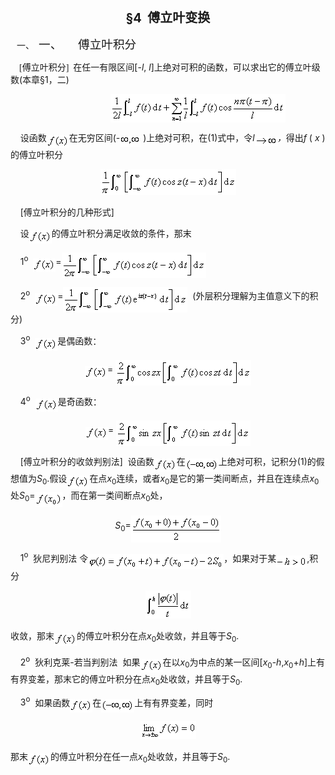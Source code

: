 <div class=Section1>
<p class=MsoNormal align=center style='text-align:center'><b><span lang=EN-US
style='font-size:15.0pt'>§4&nbsp; </span></b><b><span lang=ZH-CN
style='font-size:15.0pt;font-family:宋体_GB2312'>傅立叶变换</span></b></p>
<p class=MsoNormal style='margin-left:36.0pt;text-indent:-28.5pt'><span
lang=EN-US>一、<span style='font:7.0pt "Times New Roman"'>&nbsp;&nbsp; </span></span><span
lang=ZH-CN style='font-size:14.0pt;font-family:宋体_GB2312'>一、</span><span
lang=EN-US style='font-size:7.0pt'>&nbsp;&nbsp;&nbsp;&nbsp;&nbsp;&nbsp;&nbsp; </span><span
lang=EN-US style='font-size:14.0pt;font-family:宋体_GB2312'>&nbsp;</span><span
lang=ZH-CN style='font-size:14.0pt;font-family:宋体_GB2312'>傅立叶积分</span></p>
<p class=MsoNormal><span lang=EN-US style='font-family:宋体_GB2312'>&nbsp;&nbsp;&nbsp;
[</span><span lang=ZH-CN style='font-family:宋体_GB2312'>傅立叶积分</span><span
lang=EN-US style='font-family:宋体_GB2312'>]&nbsp; </span><span lang=ZH-CN
style='font-family:宋体_GB2312'>在任一有限区间</span><span lang=EN-US>[-<i>l</i>, <i>l</i>]</span><span
lang=ZH-CN style='font-family:宋体_GB2312'>上绝对可积的函数，可以求出它的傅立叶级数</span><span
lang=EN-US>(</span><span lang=ZH-CN style='font-family:宋体_GB2312'>本章</span><span
lang=EN-US>§1</span><span lang=ZH-CN style='font-family:宋体_GB2312'>，二</span><span
lang=EN-US>)</span></p>
<pre><span lang=EN-US>&nbsp;&nbsp;&nbsp;&nbsp;&nbsp;&nbsp;&nbsp;&nbsp;&nbsp;&nbsp;&nbsp;&nbsp;&nbsp;&nbsp;&nbsp;&nbsp;&nbsp;&nbsp; <sub><img
width=280 height=45 src="res/17e9d95da129bdd93c34fb6cc6aaaa52_5697_files/image002.gif"
u1:shapes="_x0000_i1025" align=absmiddle></sub>&nbsp;&nbsp;&nbsp;&nbsp;&nbsp;&nbsp;&nbsp;&nbsp;&nbsp;&nbsp;&nbsp;&nbsp;&nbsp;&nbsp;&nbsp;&nbsp;&nbsp;&nbsp;&nbsp;&nbsp;&nbsp;&nbsp;&nbsp;&nbsp;&nbsp;(1)</span></pre>
<p class=MsoNormal align=left style='text-align:left'><span lang=EN-US>&nbsp;&nbsp;
&nbsp;</span><span lang=ZH-CN style='font-family:宋体_GB2312'>设函数</span><sub><span
lang=EN-US><img width=36 height=21
src="res/17e9d95da129bdd93c34fb6cc6aaaa52_5697_files/image004.gif"
u1:shapes="_x0000_i1026" align=absmiddle></span></sub><span lang=ZH-CN
style='font-family:宋体_GB2312'>在无穷区间</span><span lang=EN-US>(-<sub><img
width=33 height=17 src="res/17e9d95da129bdd93c34fb6cc6aaaa52_5697_files/image006.gif"
u1:shapes="_x0000_i1027" align=absmiddle></sub> )</span><span lang=ZH-CN
style='font-family:宋体_GB2312'>上绝对可积，在</span><span lang=EN-US>(1)</span><span
lang=ZH-CN style='font-family:宋体_GB2312'>式中，令</span><i><span lang=EN-US>l<sub><img
width=36 height=15 src="res/17e9d95da129bdd93c34fb6cc6aaaa52_5697_files/image008.gif"
u1:shapes="_x0000_i1028" align=absmiddle></sub></span></i><i><span lang=ZH-CN
style='font-family:宋体_GB2312'>，</span></i><span lang=ZH-CN style='font-family:
宋体_GB2312'>得出</span><i><span lang=EN-US>f</span></i><span lang=EN-US> ( <i>x</i>
)</span><span lang=ZH-CN style='font-family:宋体_GB2312'>的傅立叶积分</span></p>
<p class=MsoNormal align=center style='text-align:center'><sub><span
lang=EN-US><img width=217 height=41
src="res/17e9d95da129bdd93c34fb6cc6aaaa52_5697_files/image010.gif"
u1:shapes="_x0000_i1029"></span></sub></p>
<p class=MsoNormal><span lang=EN-US>&nbsp;&nbsp;&nbsp; [</span><span
lang=ZH-CN style='font-family:宋体_GB2312'>傅立叶积分的几种形式</span><span lang=EN-US>]</span></p>
<p class=MsoNormal><span lang=EN-US>&nbsp;&nbsp;&nbsp; </span><span lang=ZH-CN
style='font-family:宋体_GB2312'>设</span><sub><span lang=EN-US><img width=36
height=21 src="res/17e9d95da129bdd93c34fb6cc6aaaa52_5697_files/image011.gif"
u1:shapes="_x0000_i1039" align=absmiddle></span></sub><span lang=ZH-CN
style='font-family:宋体_GB2312'>的傅立叶积分满足收敛的条件，那末</span></p>
<p class=MsoNormal><span lang=EN-US>&nbsp;&nbsp;&nbsp; 1<sup>o</sup>&nbsp; <sub><img
width=36 height=21 src="res/17e9d95da129bdd93c34fb6cc6aaaa52_5697_files/image012.gif"
u1:shapes="_x0000_i1040" align=absmiddle></sub>=<sub><img width=231 height=41
src="res/17e9d95da129bdd93c34fb6cc6aaaa52_5697_files/image014.gif"
u1:shapes="_x0000_i1041" align=absmiddle></sub></span></p>
<p class=MsoNormal><span lang=EN-US>&nbsp;&nbsp;&nbsp; 2<sup>o</sup>&nbsp; <sub><img
width=36 height=21 src="res/17e9d95da129bdd93c34fb6cc6aaaa52_5697_files/image015.gif"
u1:shapes="_x0000_i1042" align=absmiddle></sub>=<sub><img width=199 height=41
src="res/17e9d95da129bdd93c34fb6cc6aaaa52_5697_files/image017.gif"
u1:shapes="_x0000_i1043" align=absmiddle></sub>&nbsp; (</span><span lang=ZH-CN
style='font-family:宋体_GB2312'>外层积分理解为主值意义下的积分</span><span lang=EN-US>)</span></p>
<p class=MsoNormal><span lang=EN-US>&nbsp;&nbsp;&nbsp; 3<sup>o</sup>&nbsp; <sub><img
width=36 height=21 src="res/17e9d95da129bdd93c34fb6cc6aaaa52_5697_files/image018.gif"
u1:shapes="_x0000_i1044" align=absmiddle></sub></span><span lang=ZH-CN
style='font-family:宋体_GB2312'>是偶函数：</span></p>
<p class=MsoNormal align=center style='text-align:center'><sub><span
lang=EN-US><img width=36 height=21
src="res/17e9d95da129bdd93c34fb6cc6aaaa52_5697_files/image019.gif"
u1:shapes="_x0000_i1045" align=absmiddle></span></sub><span lang=EN-US>= <sub><img
width=217 height=41 src="res/17e9d95da129bdd93c34fb6cc6aaaa52_5697_files/image021.gif"
u1:shapes="_x0000_i1046" align=absmiddle></sub></span></p>
<p class=MsoNormal><span lang=EN-US>&nbsp;&nbsp;&nbsp; 4<sup>o</sup>&nbsp; <sub><img
width=36 height=21 src="res/17e9d95da129bdd93c34fb6cc6aaaa52_5697_files/image022.gif"
u1:shapes="_x0000_i1047" align=absmiddle></sub></span><span lang=ZH-CN
style='font-family:宋体_GB2312'>是奇函数：</span></p>
<p class=MsoNormal align=center style='text-align:center'><sub><span
lang=EN-US><img width=36 height=21
src="res/17e9d95da129bdd93c34fb6cc6aaaa52_5697_files/image023.gif"
u1:shapes="_x0000_i1048" align=absmiddle></span></sub><span lang=EN-US>= <sub><img
width=215 height=41 src="res/17e9d95da129bdd93c34fb6cc6aaaa52_5697_files/image025.gif"
u1:shapes="_x0000_i1049" align=absmiddle></sub></span></p>
<p class=MsoNormal><span lang=EN-US>&nbsp;&nbsp;&nbsp; [</span><span
lang=ZH-CN style='font-family:宋体_GB2312'>傅立叶积分的收敛判别法</span><span lang=EN-US>]&nbsp;
</span><span lang=ZH-CN style='font-family:宋体_GB2312'>设函数</span><sub><span
lang=EN-US><img width=36 height=21
src="res/17e9d95da129bdd93c34fb6cc6aaaa52_5697_files/image026.gif"
u1:shapes="_x0000_i1050" align=absmiddle></span></sub><span lang=ZH-CN
style='font-family:宋体_GB2312'>在</span><sub><span lang=EN-US><img width=53
height=21 src="res/17e9d95da129bdd93c34fb6cc6aaaa52_5697_files/image028.gif"
u1:shapes="_x0000_i1051" align=absmiddle></span></sub><span lang=ZH-CN
style='font-family:宋体_GB2312'>上绝对可积，记积分</span><span lang=EN-US>(1)</span><span
lang=ZH-CN style='font-family:宋体_GB2312'>的假想值为</span><i><span lang=EN-US>S</span></i><sub><span
lang=EN-US>0</span></sub><span lang=EN-US>.</span><span lang=ZH-CN
style='font-family:宋体_GB2312'>假设</span><sub><span lang=EN-US><img width=36
height=21 src="res/17e9d95da129bdd93c34fb6cc6aaaa52_5697_files/image029.gif"
u1:shapes="_x0000_i1052" align=absmiddle></span></sub><span lang=ZH-CN
style='font-family:宋体_GB2312'>在点</span><i><span lang=EN-US>x</span></i><sub><span
lang=EN-US>0</span></sub><span lang=ZH-CN style='font-family:宋体_GB2312'>连续，或者</span><i><span
lang=EN-US>x</span></i><sub><span lang=EN-US>0</span></sub><span lang=ZH-CN
style='font-family:宋体_GB2312'>是它的第一类间断点，并且在连续点</span><i><span lang=EN-US>x</span></i><sub><span
lang=EN-US>0</span></sub><span lang=ZH-CN style='font-family:宋体_GB2312'>处</span><i><span
lang=EN-US>S</span></i><sub><span lang=EN-US>0</span></sub><span lang=EN-US>=<sub><img
width=43 height=24 src="res/17e9d95da129bdd93c34fb6cc6aaaa52_5697_files/image031.gif"
u1:shapes="_x0000_i1053" align=absmiddle></sub></span><span lang=ZH-CN
style='font-family:宋体_GB2312'>，而在第一类间断点</span><i><span lang=EN-US>x</span></i><sub><span
lang=EN-US>0</span></sub><span lang=ZH-CN style='font-family:宋体_GB2312'>处，</span></p>
<p class=MsoNormal align=center style='text-align:center'><i><span lang=EN-US>S</span></i><sub><span
lang=EN-US>0</span></sub><span lang=EN-US>=<sub><img width=144 height=43
src="res/17e9d95da129bdd93c34fb6cc6aaaa52_5697_files/image033.gif"
u1:shapes="_x0000_i1054" align=absmiddle></sub></span></p>
<p class=MsoNormal><span lang=EN-US>&nbsp;&nbsp;&nbsp; 1<sup>o</sup>&nbsp; </span><span
lang=ZH-CN style='font-family:宋体_GB2312'>狄尼判别法</span><span lang=ZH-CN> </span><span
lang=ZH-CN style='font-family:宋体_GB2312'>令</span><sub><span lang=EN-US><img
width=217 height=24 src="res/17e9d95da129bdd93c34fb6cc6aaaa52_5697_files/image035.gif"
u1:shapes="_x0000_i1055" align=absmiddle></span></sub><span lang=ZH-CN
style='font-family:宋体_GB2312'>，如果对于某</span><sub><span lang=EN-US><img width=49
height=19 src="res/17e9d95da129bdd93c34fb6cc6aaaa52_5697_files/image037.gif"
u1:shapes="_x0000_i1056" align=absmiddle></span></sub><span lang=EN-US>,</span><span
lang=ZH-CN style='font-family:宋体_GB2312'>积分</span></p>
<p class=MsoNormal align=center style='text-align:center'><sub><span
lang=EN-US><img width=73 height=45
src="res/17e9d95da129bdd93c34fb6cc6aaaa52_5697_files/image039.gif"
u1:shapes="_x0000_i1057"></span></sub></p>
<p class=MsoNormal><span lang=ZH-CN style='font-family:宋体_GB2312'>收敛，那末</span><sub><span
lang=EN-US><img width=36 height=21
src="res/17e9d95da129bdd93c34fb6cc6aaaa52_5697_files/image040.gif"
u1:shapes="_x0000_i1058" align=absmiddle></span></sub><span lang=ZH-CN
style='font-family:宋体_GB2312'>的傅立叶积分在点</span><i><span lang=EN-US>x</span></i><sub><span
lang=EN-US>0</span></sub><span lang=ZH-CN style='font-family:宋体_GB2312'>处收敛，并且等于</span><i><span
lang=EN-US>S</span></i><sub><span lang=EN-US>0</span></sub><span lang=EN-US>.</span></p>
<p class=MsoNormal><span lang=EN-US>&nbsp;&nbsp;&nbsp; 2<sup>o</sup>&nbsp; </span><span
lang=ZH-CN style='font-family:宋体_GB2312'>狄利克莱</span><span lang=EN-US>-</span><span
lang=ZH-CN style='font-family:宋体_GB2312'>若当判别法</span><span lang=EN-US>&nbsp; </span><span
lang=ZH-CN style='font-family:宋体_GB2312'>如果</span><sub><span lang=EN-US><img
width=36 height=21 src="res/17e9d95da129bdd93c34fb6cc6aaaa52_5697_files/image041.gif"
u1:shapes="_x0000_i1059" align=absmiddle></span></sub><span lang=ZH-CN
style='font-family:宋体_GB2312'>在以</span><i><span lang=EN-US>x</span></i><sub><span
lang=EN-US>0</span></sub><span lang=ZH-CN style='font-family:宋体_GB2312'>为中点的某一区间</span><span
lang=EN-US>[<i>x</i><sub>0</sub>-<i>h</i>,<i>x</i><sub>0</sub>+<i>h</i>]</span><span
lang=ZH-CN style='font-family:宋体_GB2312'>上有有界变差，那末它的傅立叶积分在点</span><i><span
lang=EN-US>x</span></i><sub><span lang=EN-US>0</span></sub><span lang=ZH-CN
style='font-family:宋体_GB2312'>处收敛，并且等于</span><i><span lang=EN-US>S</span></i><sub><span
lang=EN-US>0</span></sub><span lang=EN-US>.</span></p>
<p class=MsoNormal><span lang=EN-US>&nbsp;&nbsp;&nbsp; 3<sup>o</sup>&nbsp; </span><span
lang=ZH-CN style='font-family:宋体_GB2312'>如果函数</span><sub><span lang=EN-US><img
width=36 height=21 src="res/17e9d95da129bdd93c34fb6cc6aaaa52_5697_files/image042.gif"
u1:shapes="_x0000_i1060" align=absmiddle></span></sub><span lang=ZH-CN
style='font-family:宋体_GB2312'>在</span><sub><span lang=EN-US><img width=53
height=21 src="res/17e9d95da129bdd93c34fb6cc6aaaa52_5697_files/image044.gif"
u1:shapes="_x0000_i1061" align=absmiddle></span></sub><span lang=ZH-CN
style='font-family:宋体_GB2312'>上有有界变差，同时</span></p>
<p class=MsoNormal align=center style='text-align:center'><sub><span
lang=EN-US><img width=89 height=29
src="res/17e9d95da129bdd93c34fb6cc6aaaa52_5697_files/image046.gif"
u1:shapes="_x0000_i1062"></span></sub></p>
<p class=MsoNormal><span lang=ZH-CN style='font-family:宋体_GB2312'>那末</span><sub><span
lang=EN-US><img width=36 height=21
src="res/17e9d95da129bdd93c34fb6cc6aaaa52_5697_files/image047.gif"
u1:shapes="_x0000_i1063" align=absmiddle></span></sub><span lang=ZH-CN
style='font-family:宋体_GB2312'>的傅立叶积分在任一点</span><i><span lang=EN-US>x</span></i><sub><span
lang=EN-US>0</span></sub><span lang=ZH-CN style='font-family:宋体_GB2312'>处收敛，并且等于</span><i><span
lang=EN-US>S</span></i><sub><span lang=EN-US>0</span></sub><span lang=EN-US>.</span></p>
</div>